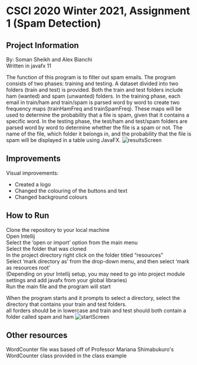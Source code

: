 # CSCI 2020 Winter 2021, Assignment 1 (Spam Detection)

## Project Information 
By: Soman Sheikh and Alex Bianchi<br />
Written in javafx 11

The function of this program is to filter out spam emails. The program consists of two phases: training and testing. A dataset divided into two folders (train and test) is provided. Both the train and test folders include ham (wanted) and spam (unwanted) folders. In the training phase, each email in train/ham and train/spam is parsed word by word to create two frequency maps (trainHamFreq and trainSpamFreq). These maps will be used to determine the probability that a file is spam, given that it contains a specific word. 
In the testing phase, the test/ham and test/spam folders are parsed word by word to determine whether the file is a spam or not. The name of the file, which folder it belongs in, and the probability that the file is spam will be displayed in a table using JavaFX.
![resultsScreen](https://user-images.githubusercontent.com/55216478/110399713-45ac8e00-8044-11eb-8e8c-b615736cd042.PNG)

## Improvements
Visual improvements:
-	Created a logo
-	Changed the colouring of the buttons and text
-	Changed background colours

## How to Run
Clone the repository to your local machine<br />
Open Intellij<br />
Select the ‘open or import’ option from the main menu<br />
Select the folder that was cloned<br />
In the project directory right click on the folder titled “resources”<br /> 
Select ‘mark directory as’ from the drop-down menu, and then select ‘mark as resources root’<br />
(Depending on your Intellij setup, you may need to go into project module settings and add javafx from your global libraries)<br />
Run the main file and the program will start<br />

When the program starts and it prompts to select a directory, select the directory that contains your train and test folders.<br />
all forders should be in lowercase and train and test should both contain a folder called spam and ham 
![startScreen](https://user-images.githubusercontent.com/55216478/110399757-5f4dd580-8044-11eb-9064-f7ad90665327.PNG)

## Other resources
WordCounter file was based off of Professor Mariana Shimabukuro's WordCounter class provided in the class example
